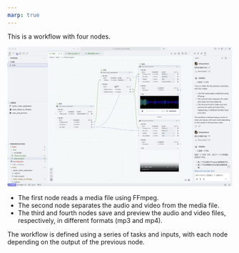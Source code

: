 ```yaml
---
marp: true
---
```


This is a workflow with four nodes. 

![image](./images/screen.png)

* The first node reads a media file using FFmpeg.
* The second node separates the audio and video from the media file.
* The third and fourth nodes save and preview the audio and video files, respectively, in different formats (mp3 and mp4). 

The workflow is defined using a series of tasks and inputs, with each node depending on the output of the previous node.